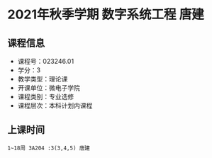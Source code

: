 # 2021年秋季学期 数字系统工程 唐建






## 课程信息

- 课程号：023246.01
- 学分：3
- 教学类型：理论课
- 开课单位：微电子学院
- 课程类别：专业选修
- 课程层次：本科计划内课程

## 上课时间

```
1~18周 3A204 :3(3,4,5) 唐建
```

